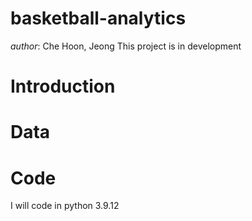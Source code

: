 # basketball-analytics


*author*: Che Hoon, Jeong
This project is in development

# Introduction

# Data

# Code
I will code in python 3.9.12
